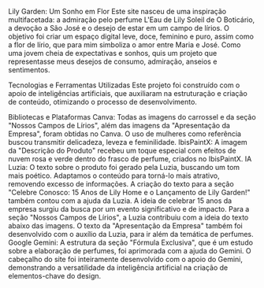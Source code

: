 Lily Garden: Um Sonho em Flor
Este site nasceu de uma inspiração multifacetada: a admiração pelo perfume L'Eau de Lily Soleil de O Boticário, a devoção a São José e o desejo de estar em um campo de lírios. O objetivo foi criar um espaço digital leve, doce, feminino e puro, assim como a flor de lírio, que para mim simboliza o amor entre Maria e José. Como uma jovem cheia de expectativas e sonhos, quis um projeto que representasse meus desejos de consumo, admiração, anseios e sentimentos.

Tecnologias e Ferramentas Utilizadas
Este projeto foi construído com o apoio de inteligências artificiais, que auxiliaram na estruturação e criação de conteúdo, otimizando o processo de desenvolvimento.

Bibliotecas e Plataformas
Canva: Todas as imagens do carrossel e da seção "Nossos Campos de Lírios", além das imagens da "Apresentação da Empresa", foram obtidas no Canva. O uso de mulheres como referência buscou transmitir delicadeza, leveza e feminilidade.
IbisPaintX: A imagem da "Descrição do Produto" recebeu um toque especial com efeitos de nuvem rosa e verde dentro do frasco de perfume, criados no IbisPaintX.
IA Luzia:
O texto sobre o produto foi gerado pela Luzia, buscando um tom mais poético. Adaptamos o conteúdo para torná-lo mais atrativo, removendo excesso de informações.
A criação do texto para a seção "Celebre Conosco: 15 Anos de Lily Home e o Lançamento de Lily Garden!" também contou com a ajuda da Luzia. A ideia de celebrar 15 anos da empresa surgiu da busca por um evento significativo e de impacto.
Para a seção "Nossos Campos de Lírios", a Luzia contribuiu com a ideia do texto abaixo das imagens.
O texto da "Apresentação da Empresa" também foi desenvolvido com o auxílio da Luzia, para ir além da temática de perfumes.
Google Gemini:
A estrutura da seção "Fórmula Exclusiva", que é um estudo sobre a elaboração de perfumes, foi aprimorada com a ajuda do Gemini.
O cabeçalho do site foi inteiramente desenvolvido com o apoio do Gemini, demonstrando a versatilidade da inteligência artificial na criação de elementos-chave do design.
